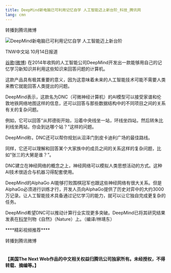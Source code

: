 ```yaml
---
title: DeepMind新电脑已可利用记忆自学 人工智能迈上新台阶_科技_腾讯网
lang: cmn
---
```


转播到腾讯微博

![DeepMind新电脑已可利用记忆自学 人工智能迈上新台阶]

TNW中文站 10月14日报道

[谷歌][]([微博]) 在2014年收购的人工智能公司DeepMind开发出一款能够用自己的记忆学习新知识并利用这些知识来回答问题的计算机。

这款产品具有极其重要的意义，因为这意味着未来的人工智能技术可能不需要人类来教它就能回答人类提出的问题。

DeepMind表示，这款名为DNC（可微神经计算机）的AI模型可以接受家谱和伦敦地铁网络地图这样的信息，还可以回答与那些数据结构中的不同项目之间的关系有关的复杂问题。

例如，它可以回答“从邦德街开始，沿着中央线坐一站，环线坐四站，然后转朱比利线坐两站，你会到达哪个站？”这样的问题。

DeepMind称，DNC还可以帮你规划从沼泽门到皮卡迪利广场的最佳路线。

同样，它还可以理解和回答某个大家族中的成员之间的关系这样的复杂问题，比如“张三的大舅是谁？”。

DNC建立在神经网络的概念之上，神经网络可以模拟人类思想活动的方式。这种AI技术很适合与机器习得配套使用。

DeepMind的AlphaGo AI能够打败围棋冠军也跟这些神经网络有很大关系。但是AlphaGo必须进行训练才行，开发人员向AlphaGo提供了历史对弈中的大约3000万记录。让人工智能技术具备通过记忆学习的能力，就可以让它独自完成更复杂的任务。

DeepMind希望DNC可以推动计算行业实现更多突破。DeepMind已将其研究结果发表在[科学]刊物《自然》（Nature）上。（编译/林靖东）

\*\*\*\*精彩视频推荐\*\*\*\*

转播到腾讯微博

![][1]

**【美国The Next Web作品的中文相关权益归腾讯公司独家所有。未经授权，不得转载、摘编等。】**

  [DeepMind新电脑已可利用记忆自学 人工智能迈上新台阶]: http://img1.gtimg.com/tech/pics/hv1/168/240/2140/139214868.jpg
  [谷歌]: http://stockhtm.finance.qq.com/astock/ggcx/GOOG.OQ.htm
  [微博]: http://t.qq.com/googlechina#pref=qqcom.keyword
  [科学]: http://tech.qq.com/science.htm
  [1]: data:image/png;base64,iVBORw0KGgoAAAANSUhEUgAAABAAAAAJAQMAAAAB5D5xAAAABGdBTUEAALGPC/xhBQAAAAFzUkdCAK7OHOkAAAADUExURQAAAKd6PdoAAAABdFJOUwBA5thmAAAAC0lEQVQI12NgwAkAABsAAVJE5KkAAAAASUVORK5CYIIvKiAgfHhHdjAwfDUwZDc5YmEzMGM3MDcxY2I5OTIyMTk4MzYyZGRlZmNlICov
